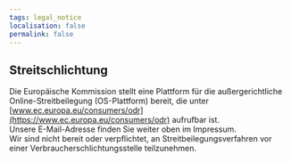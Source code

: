 ```yaml
---
tags: legal_notice
localisation: false
permalink: false
---
```

## Streitschlichtung
Die Europäische Kommission stellt eine Plattform für die außergerichtliche Online-Streitbeilegung (OS-Plattform) bereit, die unter [www.ec.europa.eu/consumers/odr](https://www.ec.europa.eu/consumers/odr) aufrufbar ist.  
Unsere E-Mail-Adresse finden Sie weiter oben im Impressum.  
Wir sind nicht bereit oder verpflichtet, an Streitbeilegungsverfahren vor einer Verbraucherschlichtungsstelle teilzunehmen.